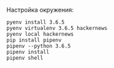 Настройка окружения:

    pyenv install 3.6.5
    pyenv virtualenv 3.6.5 hackernews
    pyenv local hackernews
    pip install pipenv
    pipenv --python 3.6.5
    pipenv install
    pipenv shell
    